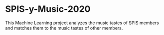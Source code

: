 # SPIS-y-Music-2020
This Machine Learning project analyzes the music tastes of SPIS members and matches them to the music tastes of other members.
